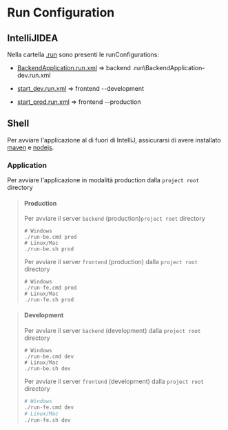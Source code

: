 # Run Configuration
## IntelliJIDEA
Nella cartella [.run](./.run) sono presenti le runConfigurations:
- [BackendApplication.run.xml](.run/BackendApplication-dev.run.xml) => backend
.run\BackendApplication-dev.run.xml

- [start_dev.run.xml](.run/start_dev.run.xml) => frontend --development
- [start_prod.run.xml](.run/start_prod.run.xml) => frontend --production

## Shell
Per avviare l'applicazione al di fuori di IntelliJ, assicurarsi
di avere installato [maven](https://maven.apache.org/install.html) e [nodejs](https://nodejs.org/en/download/package-manager/). 


### Application
Per avviare l'applicazione in modalità production dalla `project root` directory

>#### Production
>Per avviare il server `backend` (production)`project root` directory
>``` shell
># Windows
>./run-be.cmd prod
># Linux/Mac
>./run-be.sh prod
>```
>
>Per avviare il server `frontend` (production) dalla `project root` directory
>``` shell
># Windows
>./run-fe.cmd prod
># Linux/Mac
>./run-fe.sh prod
>```

>#### Development
>Per avviare il server `backend` (development) dalla `project root` directory
>``` shell
># Windows
>./run-be.cmd dev
># Linux/Mac
>./run-be.sh dev
>```
>Per avviare il server `frontend` (development) dalla `project root` directory
>``` bash
># Windows
>./run-fe.cmd dev
># Linux/Mac
>./run-fe.sh dev
>```


